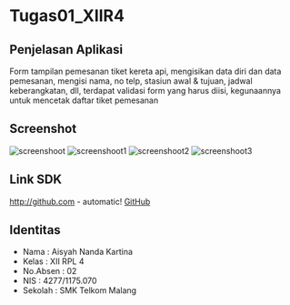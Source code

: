 # Tugas01_XIIR4

## Penjelasan Aplikasi 
Form tampilan pemesanan tiket kereta api, mengisikan data diri dan data pemesanan,
mengisi nama, no telp, stasiun awal & tujuan, jadwal keberangkatan, dll, terdapat validasi form yang harus diisi, kegunaannya
untuk mencetak daftar tiket pemesanan

## Screenshot
![screenshoot](IMG_7773.JPG)
![screenshoot1](IMG_7774.JPG)
![screenshoot2](IMG_7775.JPG)
![screenshoot3](IMG_7776.JPG)

## Link SDK
http://github.com - automatic!
[GitHub](http://github.com)

## Identitas
* Nama      : Aisyah Nanda Kartina
* Kelas     : XII RPL 4
* No.Absen  : 02
* NIS       : 4277/1175.070
* Sekolah   : SMK Telkom Malang

